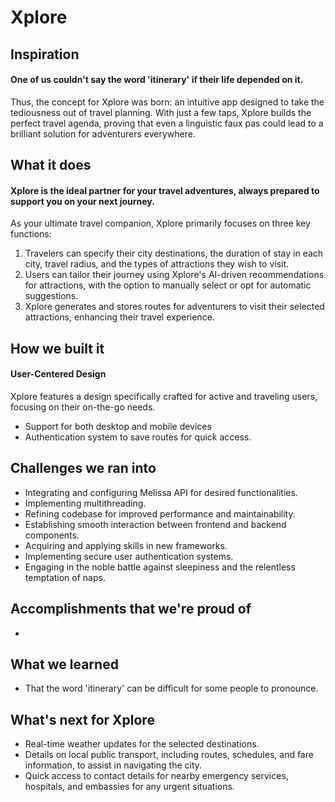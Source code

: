# Xplore
## Inspiration
#### One of us couldn't say the word 'itinerary' if their life depended on it. 
Thus, the concept for Xplore was born: an intuitive app designed to take the tediousness out of travel planning. With just a few taps, Xplore builds the perfect travel agenda, proving that even a linguistic faux pas could lead to a brilliant solution for adventurers everywhere.
## What it does
#### Xplore is the ideal partner for your travel adventures, always prepared to support you on your next journey.
As your ultimate travel companion, Xplore primarily focuses on three key functions:
1. Travelers can specify their city destinations, the duration of stay in each city, travel radius, and the types of attractions they wish to visit.
2. Users can tailor their journey using Xplore's AI-driven recommendations for attractions, with the option to manually select or opt for automatic suggestions.
3. Xplore generates and stores routes for adventurers to visit their selected attractions, enhancing their travel experience.
## How we built it
#### User-Centered Design 
Xplore features a design specifically crafted for active and traveling users, focusing on their on-the-go needs.
- Support for both desktop and mobile devices
- Authentication system to save routes for quick access.
## Challenges we ran into
- Integrating and configuring Melissa API for desired functionalities.
- Implementing multithreading.
- Refining codebase for improved performance and maintainability.
- Establishing smooth interaction between frontend and backend components.
- Acquiring and applying skills in new frameworks.
- Implementing secure user authentication systems.
- Engaging in the noble battle against sleepiness and the relentless temptation of naps.
## Accomplishments that we're proud of
- 
## What we learned
- That the word 'itinerary' can be difficult for some people to pronounce.

## What's next for Xplore
- Real-time weather updates for the selected destinations.
- Details on local public transport, including routes, schedules, and fare information, to assist in navigating the city.
- Quick access to contact details for nearby emergency services, hospitals, and embassies for any urgent situations.

